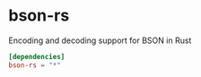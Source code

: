 # bson-rs

Encoding and decoding support for BSON in Rust

```toml
[dependencies]
bson-rs = "*"
```
